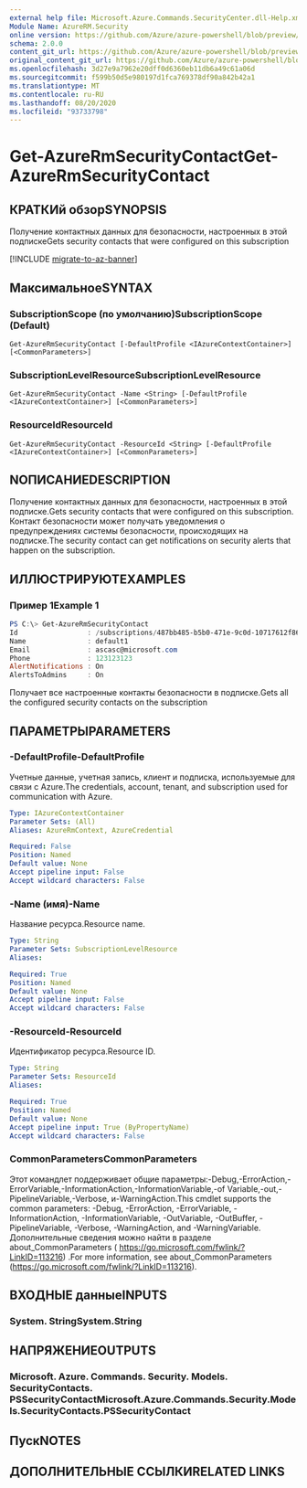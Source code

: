 ```yaml
---
external help file: Microsoft.Azure.Commands.SecurityCenter.dll-Help.xml
Module Name: AzureRM.Security
online version: https://github.com/Azure/azure-powershell/blob/preview/src/ResourceManager/Security/Commands.Security/help/Get-AzureRmSecurityContact.md
schema: 2.0.0
content_git_url: https://github.com/Azure/azure-powershell/blob/preview/src/ResourceManager/Security/Commands.Security/help/Get-AzureRmSecurityContact.md
original_content_git_url: https://github.com/Azure/azure-powershell/blob/preview/src/ResourceManager/Security/Commands.Security/help/Get-AzureRmSecurityContact.md
ms.openlocfilehash: 3d27e9a7962e20dff0d6360eb11db6a49c61a06d
ms.sourcegitcommit: f599b50d5e980197d1fca769378df90a842b42a1
ms.translationtype: MT
ms.contentlocale: ru-RU
ms.lasthandoff: 08/20/2020
ms.locfileid: "93733798"
---
```

# <span data-ttu-id="14d07-101">Get-AzureRmSecurityContact</span><span class="sxs-lookup"><span data-stu-id="14d07-101">Get-AzureRmSecurityContact</span></span>

## <span data-ttu-id="14d07-102">КРАТКИй обзор</span><span class="sxs-lookup"><span data-stu-id="14d07-102">SYNOPSIS</span></span>
<span data-ttu-id="14d07-103">Получение контактных данных для безопасности, настроенных в этой подписке</span><span class="sxs-lookup"><span data-stu-id="14d07-103">Gets security contacts that were configured on this subscription</span></span>

[!INCLUDE [migrate-to-az-banner](../../includes/migrate-to-az-banner.md)]

## <span data-ttu-id="14d07-104">Максимальное</span><span class="sxs-lookup"><span data-stu-id="14d07-104">SYNTAX</span></span>

### <span data-ttu-id="14d07-105">SubscriptionScope (по умолчанию)</span><span class="sxs-lookup"><span data-stu-id="14d07-105">SubscriptionScope (Default)</span></span>
```
Get-AzureRmSecurityContact [-DefaultProfile <IAzureContextContainer>] [<CommonParameters>]
```

### <span data-ttu-id="14d07-106">SubscriptionLevelResource</span><span class="sxs-lookup"><span data-stu-id="14d07-106">SubscriptionLevelResource</span></span>
```
Get-AzureRmSecurityContact -Name <String> [-DefaultProfile <IAzureContextContainer>] [<CommonParameters>]
```

### <span data-ttu-id="14d07-107">ResourceId</span><span class="sxs-lookup"><span data-stu-id="14d07-107">ResourceId</span></span>
```
Get-AzureRmSecurityContact -ResourceId <String> [-DefaultProfile <IAzureContextContainer>] [<CommonParameters>]
```

## <span data-ttu-id="14d07-108">NОПИСАНИЕ</span><span class="sxs-lookup"><span data-stu-id="14d07-108">DESCRIPTION</span></span>
<span data-ttu-id="14d07-109">Получение контактных данных для безопасности, настроенных в этой подписке.</span><span class="sxs-lookup"><span data-stu-id="14d07-109">Gets security contacts that were configured on this subscription.</span></span>
<span data-ttu-id="14d07-110">Контакт безопасности может получать уведомления о предупреждениях системы безопасности, происходящих на подписке.</span><span class="sxs-lookup"><span data-stu-id="14d07-110">The security contact can get notifications on security alerts that happen on the subscription.</span></span>

## <span data-ttu-id="14d07-111">ИЛЛЮСТРИРУЮТ</span><span class="sxs-lookup"><span data-stu-id="14d07-111">EXAMPLES</span></span>

### <span data-ttu-id="14d07-112">Пример 1</span><span class="sxs-lookup"><span data-stu-id="14d07-112">Example 1</span></span>
```powershell
PS C:\> Get-AzureRmSecurityContact
Id                 : /subscriptions/487bb485-b5b0-471e-9c0d-10717612f869/providers/Microsoft.Security/securityContacts/default1
Name               : default1
Email              : ascasc@microsoft.com
Phone              : 123123123
AlertNotifications : On
AlertsToAdmins     : On
```

<span data-ttu-id="14d07-113">Получает все настроенные контакты безопасности в подписке.</span><span class="sxs-lookup"><span data-stu-id="14d07-113">Gets all the configured security contacts on the subscription</span></span>

## <span data-ttu-id="14d07-114">ПАРАМЕТРЫ</span><span class="sxs-lookup"><span data-stu-id="14d07-114">PARAMETERS</span></span>

### <span data-ttu-id="14d07-115">-DefaultProfile</span><span class="sxs-lookup"><span data-stu-id="14d07-115">-DefaultProfile</span></span>
<span data-ttu-id="14d07-116">Учетные данные, учетная запись, клиент и подписка, используемые для связи с Azure.</span><span class="sxs-lookup"><span data-stu-id="14d07-116">The credentials, account, tenant, and subscription used for communication with Azure.</span></span>

```yaml
Type: IAzureContextContainer
Parameter Sets: (All)
Aliases: AzureRmContext, AzureCredential

Required: False
Position: Named
Default value: None
Accept pipeline input: False
Accept wildcard characters: False
```

### <span data-ttu-id="14d07-117">-Name (имя)</span><span class="sxs-lookup"><span data-stu-id="14d07-117">-Name</span></span>
<span data-ttu-id="14d07-118">Название ресурса.</span><span class="sxs-lookup"><span data-stu-id="14d07-118">Resource name.</span></span>

```yaml
Type: String
Parameter Sets: SubscriptionLevelResource
Aliases:

Required: True
Position: Named
Default value: None
Accept pipeline input: False
Accept wildcard characters: False
```

### <span data-ttu-id="14d07-119">-ResourceId</span><span class="sxs-lookup"><span data-stu-id="14d07-119">-ResourceId</span></span>
<span data-ttu-id="14d07-120">Идентификатор ресурса.</span><span class="sxs-lookup"><span data-stu-id="14d07-120">Resource ID.</span></span>

```yaml
Type: String
Parameter Sets: ResourceId
Aliases:

Required: True
Position: Named
Default value: None
Accept pipeline input: True (ByPropertyName)
Accept wildcard characters: False
```

### <span data-ttu-id="14d07-121">CommonParameters</span><span class="sxs-lookup"><span data-stu-id="14d07-121">CommonParameters</span></span>
<span data-ttu-id="14d07-122">Этот командлет поддерживает общие параметры:-Debug,-ErrorAction,-ErrorVariable,-InformationAction,-InformationVariable,-of Variable,-out,-PipelineVariable,-Verbose, и-WarningAction.</span><span class="sxs-lookup"><span data-stu-id="14d07-122">This cmdlet supports the common parameters: -Debug, -ErrorAction, -ErrorVariable, -InformationAction, -InformationVariable, -OutVariable, -OutBuffer, -PipelineVariable, -Verbose, -WarningAction, and -WarningVariable.</span></span> <span data-ttu-id="14d07-123">Дополнительные сведения можно найти в разделе about_CommonParameters ( https://go.microsoft.com/fwlink/?LinkID=113216) .</span><span class="sxs-lookup"><span data-stu-id="14d07-123">For more information, see about_CommonParameters (https://go.microsoft.com/fwlink/?LinkID=113216).</span></span>

## <span data-ttu-id="14d07-124">ВХОДНЫЕ данные</span><span class="sxs-lookup"><span data-stu-id="14d07-124">INPUTS</span></span>

### <span data-ttu-id="14d07-125">System. String</span><span class="sxs-lookup"><span data-stu-id="14d07-125">System.String</span></span>

## <span data-ttu-id="14d07-126">НАПРЯЖЕНИЕ</span><span class="sxs-lookup"><span data-stu-id="14d07-126">OUTPUTS</span></span>

### <span data-ttu-id="14d07-127">Microsoft. Azure. Commands. Security. Models. SecurityContacts. PSSecurityContact</span><span class="sxs-lookup"><span data-stu-id="14d07-127">Microsoft.Azure.Commands.Security.Models.SecurityContacts.PSSecurityContact</span></span>

## <span data-ttu-id="14d07-128">Пуск</span><span class="sxs-lookup"><span data-stu-id="14d07-128">NOTES</span></span>

## <span data-ttu-id="14d07-129">ДОПОЛНИТЕЛЬНЫЕ ССЫЛКИ</span><span class="sxs-lookup"><span data-stu-id="14d07-129">RELATED LINKS</span></span>
